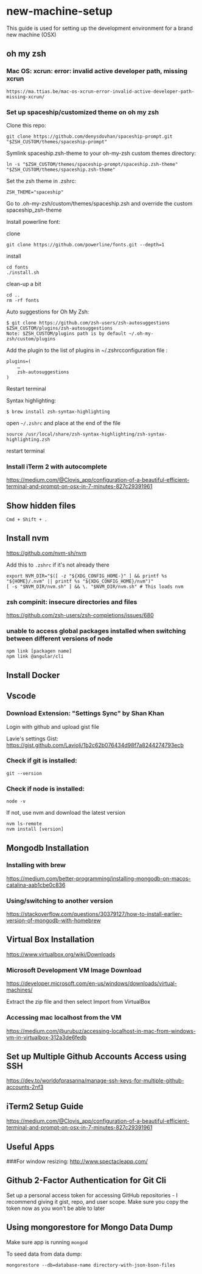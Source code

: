 # new-machine-setup
This guide is used for setting up the development environment for a brand new machine (OSX)

## oh my zsh

### Mac OS: xcrun: error: invalid active developer path, missing xcrun
```https://ma.ttias.be/mac-os-xcrun-error-invalid-active-developer-path-missing-xcrun/```

### Set up spaceship/customized theme on oh my zsh
Clone this repo:
```
git clone https://github.com/denysdovhan/spaceship-prompt.git "$ZSH_CUSTOM/themes/spaceship-prompt"
```

Symlink spaceship.zsh-theme to your oh-my-zsh custom themes directory:
```
ln -s "$ZSH_CUSTOM/themes/spaceship-prompt/spaceship.zsh-theme" "$ZSH_CUSTOM/themes/spaceship.zsh-theme"
```

Set the zsh theme in .zshrc:
```
ZSH_THEME="spaceship"
```

Go to .oh-my-zsh/custom/themes/spaceship.zsh and override the custom spaceship_zsh-theme

Install powerline font:

clone
```
git clone https://github.com/powerline/fonts.git --depth=1
```
install
```
cd fonts
./install.sh
```

clean-up a bit
```
cd ..
rm -rf fonts
```

Auto suggestions for Oh My Zsh:

```
$ git clone https://github.com/zsh-users/zsh-autosuggestions $ZSH_CUSTOM/plugins/zsh-autosuggestions
Note: $ZSH_CUSTOM/plugins path is by default ~/.oh-my-zsh/custom/plugins
```
Add the plugin to the list of plugins in ~/.zshrcconfiguration file :
```
plugins=(
    …
    zsh-autosuggestions
)
```
Restart terminal


Syntax highlighting:
```
$ brew install zsh-syntax-highlighting
```

open `~/.zshrc` and place at the end of the file

```
source /usr/local/share/zsh-syntax-highlighting/zsh-syntax-highlighting.zsh
```

restart terminal


### Install iTerm 2 with autocomplete
https://medium.com/@Clovis_app/configuration-of-a-beautiful-efficient-terminal-and-prompt-on-osx-in-7-minutes-827c29391961

## Show hidden files
```
Cmd + Shift + .
```

## Install nvm
https://github.com/nvm-sh/nvm

Add this to `.zshrc` if it's not already there

```
export NVM_DIR="$([ -z "${XDG_CONFIG_HOME-}" ] && printf %s "${HOME}/.nvm" || printf %s "${XDG_CONFIG_HOME}/nvm")"
[ -s "$NVM_DIR/nvm.sh" ] && \. "$NVM_DIR/nvm.sh" # This loads nvm
```

### zsh compinit: insecure directories and files
https://github.com/zsh-users/zsh-completions/issues/680

### unable to access global packages installed when switching between different versions of node
```
npm link [packagen name]
npm link @angular/cli
```

## Install Docker

## Vscode

### Download Extension: "Settings Sync" by Shan Khan
Login with github and upload gist file

Lavie's settings Gist: https://gist.github.com/Lavioli/1b2c62b076434d98f7a8244274793ecb

### Check if git is installed:
```
git --version
```

### Check if node is installed:
```
node -v
```
If not, use nvm and download the latest version
```
nvm ls-remote
nvm install [version]
```

## Mongodb Installation

### Installing with brew
https://medium.com/better-programming/installing-mongodb-on-macos-catalina-aab1cbe0c836

### Using/switching to another version
https://stackoverflow.com/questions/30379127/how-to-install-earlier-version-of-mongodb-with-homebrew


## Virtual Box Installation
https://www.virtualbox.org/wiki/Downloads

### Microsoft Development VM Image Download
https://developer.microsoft.com/en-us/windows/downloads/virtual-machines/

Extract the zip file and then select Import from VirtualBox

### Accessing mac localhost from the VM
https://medium.com/@urubuz/accessing-localhost-in-mac-from-windows-vm-in-virtualbox-312a3de6fedb

## Set up Multiple Github Accounts Access using SSH
https://dev.to/worldofprasanna/manage-ssh-keys-for-multiple-github-accounts-2nf3

## iTerm2 Setup Guide
https://medium.com/@Clovis_app/configuration-of-a-beautiful-efficient-terminal-and-prompt-on-osx-in-7-minutes-827c29391961

## Useful Apps

###For window resizing:
http://www.spectacleapp.com/

## Github 2-Factor Authentication for Git Cli
Set up a personal access token for accessing GitHub repositories - 
I recommend giving it gist, repo, and user scope. Make sure you copy the token now as you won't be able to later

## Using mongorestore for Mongo Data Dump
Make sure app is running `mongod`

To seed data from data dump:
```
mongorestore --db=database-name directory-with-json-bson-files
```
